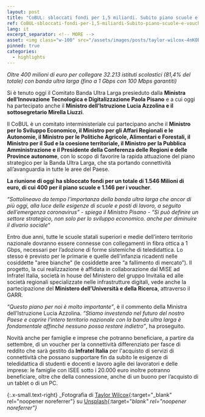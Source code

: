 ```yaml
---
layout: post
title: "CoBUL: sbloccati fondi per 1,5 miliardi. Subito piano scuole e voucher"
ref: CoBUL-sbloccati-fondi-per-1,5-miliardi-Subito-piano-scuole-e-voucher
lang: it
excerpt_separator: <!-- MORE -->
asset: <img class="w-100" src="/assets/images/posts/taylor-wilcox-4nKOEAQaTgA-unsplash.jpg" alt="Covid-19 MISE MUR MID"/>
pinned: true
categories:
  - highlights
---
```


_Oltre 400 milioni di euro per collegare 32.213 istituti scolastici (81,4% del totale) con banda ultra larga (fino a 1 Gbps con 100 Mbps garantiti)_

<!-- MORE -->

Si è tenuto oggi il Comitato Banda Ultra Larga presieduto dalla **Ministra dell’Innovazione Tecnologica e Digitalizzazione Paola Pisano** e a cui oggi ha partecipato anche il **Ministro dell’Istruzione Lucia Azzolina e il sottosegretario Mirella Liuzzi**.

Il CoBUL è un comitato interministeriale cui partecipano anche il **Ministro per lo Sviluppo Economico, il Ministro per gli Affari Regionali e le Autonomie, il Ministro per le Politiche Agricole, Alimentari e Forestali,  il Ministro per il Sud e la coesione territoriale, il Ministro per la Pubblica Amministrazione e il Presidente della Conferenza delle Regioni e delle Province autonome**, con lo scopo di favorire la rapida attuazione del piano strategico per la Banda Ultra Larga, che sta portando connettività all’avanguardia in tutte le aree del Paese.

**La riunione di oggi ha sbloccato fondi per un totale di 1.546 Milioni di euro, di cui 400 per il piano scuole e 1.146 per i voucher**.

_“Sottolineavo da tempo l’importanza della banda ultra larga che ancor di più oggi, alla luce delle esigenze di scuole e posti di lavoro, a seguito dell’emergenza coronavirus” - spiega il Ministro Pisano - “Si può definire un settore strategico, non solo per lo sviluppo economico. anche per diminuire il divario sociale“_

Entro due anni, tutte le scuole statali superiori e medie dell’intero territorio nazionale dovranno essere connesse con collegamenti in fibra ottica a 1 Gbps, necessari per l’adozione di forme sistemiche di teledidattica. Lo stesso è previsto per le primarie e quelle dell'infanzia ricadenti nelle cosiddette "aree bianche" (le cosiddette aree “a fallimento di mercato”). Il progetto, la cui realizzazione è affidata in collaborazione dal MiSE ad Infratel Italia, società in house del Ministero del gruppo Invitalia ed alle società regionali specializzate nelle infrastrutture digitali, vede anche la partecipazione del **Ministero dell’Università e della Ricerca**, attraverso il GARR.

_“Questo piano per noi è molto importante”_, è il commento della Ministra dell’Istruzione Lucia Azzolina. _“Stiamo investendo nel futuro del nostro Paese e coprire l’intero territorio nazionale con la banda ultra larga è fondamentale affinché nessuno possa restare indietro”_, ha proseguito.


Novità anche per famiglie e imprese che potranno beneficiare, a partire da settembre, di un voucher per la connettività differenziato per fasce di reddito che sarà gestito da **Infratel Italia** per l'acquisto di servizi di connettività che possano supportare fin da subito le esigenze di teledidattica di studenti e docenti e lavoro agile dei lavoratori e delle imprese: le famiglie con ISEE sotto i 20.000 euro inoltre potranno beneficiare, oltre che della connessione, anche di un buono per l’acquisto di un tablet o di un PC.


{:.x-small.text-right}
_Fotografia di [Taylor Wilcox](https://unsplash.com/@taypaigey?utm_source=unsplash&utm_medium=referral&utm_content=creditCopyText){:target="_blank" rel="noopener noreferrer"} su [Unsplash](https://unsplash.com/s/photos/school?utm_source=unsplash&utm_medium=referral&utm_content=creditCopyText){:target="_blank" rel="noopener noreferrer"}_
